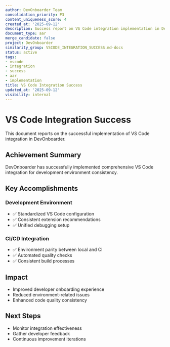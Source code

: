 ```yaml
---
author: DevOnboarder Team
consolidation_priority: P3
content_uniqueness_score: 4
created_at: '2025-09-12'
description: Success report on VS Code integration implementation in DevOnboarder
document_type: aar
merge_candidate: false
project: DevOnboarder
similarity_group: VSCODE_INTEGRATION_SUCCESS.md-docs
status: active
tags:
- vscode
- integration
- success
- aar
- implementation
title: VS Code Integration Success
updated_at: '2025-09-12'
visibility: internal
---
```


# VS Code Integration Success

This document reports on the successful implementation of VS Code integration in DevOnboarder.

## Achievement Summary

DevOnboarder has successfully implemented comprehensive VS Code integration for development environment consistency.

## Key Accomplishments

### Development Environment

- ✅ Standardized VS Code configuration
- ✅ Consistent extension recommendations
- ✅ Unified debugging setup

### CI/CD Integration

- ✅ Environment parity between local and CI
- ✅ Automated quality checks
- ✅ Consistent build processes

## Impact

- Improved developer onboarding experience
- Reduced environment-related issues
- Enhanced code quality consistency

## Next Steps

- Monitor integration effectiveness
- Gather developer feedback
- Continuous improvement iterations

